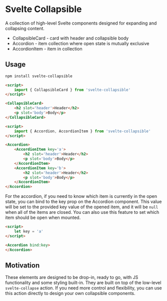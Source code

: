 
# Svelte Collapsible

A collection of high-level Svelte components designed for expanding and collapsing content. 

* CollapsibleCard - card with header and collapsible body
* Accordion - item collection where open state is mutually exclusive
* AccordionItem - item in collection

## Usage

```bash
npm install svelte-collapsible
```

```html
<script>
    import { CollapsibleCard } from 'svelte-collapsible'
</script>

<CollapsibleCard>
    <h2 slot='header'>Header</h2>
    <p slot='body'>Body</p>
</CollapsibleCard>
```

```html
<script>
    import { Accordion, AccordionItem } from 'svelte-collapsible'
</script>

<Accordion>
    <AccordionItem key='a'>
        <h2 slot='header'>Header</h2>
        <p slot='body'>Body</p> 
    </AccordionItem>
    <AccordionItem key='b'>
        <h2 slot='header'>Header</h2>
        <p slot='body'>Body</p> 
    </AccordionItem>
</Accordion>
```

For the accordion, if you need to know which item is currently in the open state, you can bind to the key prop on the Accordion component.
This value will be set to the provided key value of the opened item, and it will be `null` when all of the items are closed.
You can also use this feature to set which item should be open when mounted.

```html
<script>
    let key = 'a'
</script>

<Accordion bind:key>
</Accordion>
```

## Motivation

These elements are designed to be drop-in, ready to go, with JS functionality and some styling built-in.
They are built on top of the low-level `svelte-collapse` action. 
If you need more control and flexibility, you can use this action directly to design your own collapsible components.